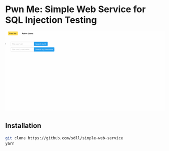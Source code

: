 # Pwn Me: Simple Web Service for SQL Injection Testing

![Demo](./docs/demo.gif)

## Installation

```bash
git clone https://github.com/sdll/simple-web-service
yarn
```

